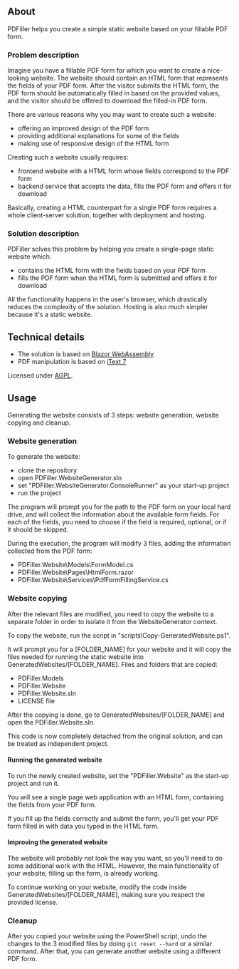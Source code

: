 ## About
PDFiller helps you create a simple static website based on your fillable PDF form.

### Problem description
Imagine you have a fillable PDF form for which you want to create a nice-looking website. The website should contain an HTML form that represents the fields of your PDF form. After the visitor submits the HTML form, the PDF form should be automatically filled in based on the provided values, and the visitor should be offered to download the filled-in PDF form.

There are various reasons why you may want to create such a website:
- offering an improved design of the PDF form
- providing additional explanations for some of the fields
- making use of responsive design of the HTML form

Creating such a website usually requires:
- frontend website with a HTML form whose fields correspond to the PDF form
- backend service that accepts the data, fills the PDF form and offers it for download

Basically, creating a HTML counterpart for a single PDF form requires a whole client-server solution, together with deployment and hosting.

### Solution description

PDFiller solves this problem by helping you create a single-page static website which:
- contains the HTML form with the fields based on your PDF form
- fills the PDF form when the HTML form is submitted and offers it for download

All the functionality happens in the user's browser, which drastically reduces the complexity of the solution. Hosting is also much simpler because it's a static website.

## Technical details
- The solution is based on [Blazor WebAssembly](https://docs.microsoft.com/en-us/aspnet/core/blazor/?view=aspnetcore-3.1#blazor-webassembly)
- PDF manipulation is based on [iText 7](https://github.com/itext/itext7-dotnet)

Licensed under [AGPL](LICENSE).

## Usage
Generating the website consists of 3 steps: website generation, website copying and cleanup.

### Website generation
To generate the website:
- clone the repository
- open PDFiller.WebsiteGenerator.sln
- set "PDFiller.WebsiteGenerator.ConsoleRunner" as your start-up project
- run the project

The program will prompt you for the path to the PDF form on your local hard drive, and will collect the information about the available form fields. For each of the fields, you need to choose if the field is required, optional, or if it should be skipped.

During the execution, the program will modify 3 files, adding the information collected from the PDF form:
- PDFiller.Website\Models\FormModel.cs
- PDFiller.Website\Pages\HtmlForm.razor
- PDFiller.Website\Services\PdfFormFillingService.cs

### Website copying
After the relevant files are modified, you need to copy the website to a separate folder in order to isolate it from the WebsiteGenerator context. 

To copy the website, run the script in "scripts\Copy-GeneratedWebsite.ps1".

It will prompt you for a [FOLDER_NAME] for your website and it will copy the files needed for running the static website into GeneratedWebsites/[FOLDER_NAME]. Files and folders that are copied:
- PDFiller.Models
- PDFiller.Website
- PDFiller.Website.sln
- LICENSE file

After the copying is done, go to GeneratedWebsites/[FOLDER_NAME] and open the PDFiller.Website.sln.

This code is now completely detached from the original solution, and can be treated as independent project.

#### Running the generated website
To run the newly created website, set the "PDFiller.Website" as the start-up project and run it.

You will see a single page web application with an HTML form, containing the fields from your PDF form.

If you fill up the fields correctly and submit the form, you'll get your PDF form filled in with data you typed in the HTML form.

#### Improving the generated website
The website will probably not look the way you want, so you'll need to do some additional work with the HTML. However, the main functionality of your website, filling up the form, is already working.

To continue working on your website, modify the code inside GeneratedWebsites/[FOLDER_NAME], making sure you respect the provided license.

### Cleanup
After you copied your website using the PowerShell script, undo the changes to the 3 modified files by doing `git reset --hard` or a similar command. After that, you can generate another website using a different PDF form.
